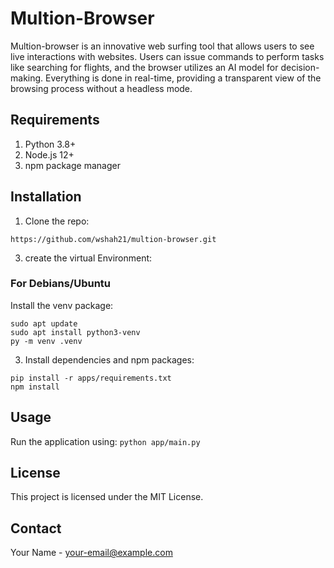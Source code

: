 # Multion-Browser

Multion-browser is an innovative web surfing tool that allows users to see live interactions with websites. Users can issue commands to perform tasks like searching for flights, and the browser utilizes an AI model for decision-making. Everything is done in real-time, providing a transparent view of the browsing process without a headless mode.

## Requirements

1. Python 3.8+
2. Node.js 12+
3. npm package manager

## Installation

1. Clone the repo:
```
https://github.com/wshah21/multion-browser.git
```
3. create the virtual Environment:
### For Debians/Ubuntu

Install the venv package:
```
sudo apt update
sudo apt install python3-venv
py -m venv .venv
```

3. Install dependencies and npm packages:

```
pip install -r apps/requirements.txt
npm install
```

## Usage

Run the application using: `python app/main.py`

## License

This project is licensed under the MIT License.

## Contact

Your Name - [your-email@example.com](mailto:your-email@example.com)
